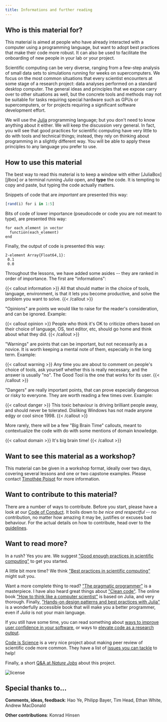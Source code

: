 ```yaml
---
title: Informations and further reading
---
```


## Who is this material for?

This material is aimed at people who have already interacted with a computer
using a programming language, but want to adopt best practices that make their
code more robust. It can also be used to facilitate the onboarding of new people
in your lab or your project.

Scientific computing can be very diverse, ranging from a few-step analysis
of small data sets to simulations running for weeks on supercomputers.
We focus on the most common situations that every scientist encounters
at some stage of a research project: data analyses performed on a standard
desktop computer. The general ideas and principles that we expose carry over
to other situations as well, but the concrete tools and methods may not
be suitable for tasks requiring special hardware such as GPUs or supercomputers,
or for projects requiring a significant software development effort.

We will use the [Julia][jl] programming language; but you don't need to know
anything about it either. We will keep the discussion very general. In fact, you
will see that good practices for scientific computing have very little to do
with tools and technical things; instead, they rely on thinking about
programming in a slightly different way. You will be able to apply these
principles to any language you prefer to use.

[jl]: http://julialang.org/

## How to use this material

The best way to read this material is to keep a window with either
[JuliaBox][jlbox] or a terminal running *Julia* open, and **type** the code. It
is tempting to copy and paste, but typing the code actually matters.

Snippets of code that are *important* are presented this way:

~~~ julia
[rand(i) for i in 1:5]
~~~

Bits of code of lower importance (pseudocode or code you are not meant to type),
are presented this way:

~~~ raw
for each_element in vector
  function(each_element)
end
~~~

Finally, the output of code is presented this way:

~~~
2-element Array{Float64,1}:
 0.1
 0.0
~~~

Throughout the lessons, we have added some asides -- they are ranked in order of
importance. The first are "informations":

{{< callout information >}}
All that should matter in the choice of tools, language, environment, is that it
lets you become productive, and solve the problem you want to solve.
{{< /callout >}}

"Opinions" are points we would like to raise for the reader's consideration, and
can be ignored. Example:

{{< callout opinion >}}
People who think it's OK to criticize others based on their choice of language,
OS, text editor, etc, should go home and think about what they did.
{{< /callout >}}

"Warnings" are points that can be important, but not necessarily as a novice. It
is worth keeping a mental note of them, especially in the long term. Example:

{{< callout warning >}}
Any time you are about to comment on people's choice of tools, ask yourself
whether this is really necessary, and the answer is usually "no". The Good Tool
is the one that works for its user.
{{< /callout >}}

"Dangers" are really important points, that can prove especially dangerous or
risky to everyone. They are worth reading a few times over. Example:

{{< callout danger >}}
This toxic behaviour is driving brilliant people away, and should never be
tolerated. Disliking Windows has not made anyone edgy or cool since
1998.
{{< /callout >}}

More rarely, there will be a few "Big Brain Time" callouts, meant to
contextualize the code with do with some mentions of domain knowledge.

{{< callout domain >}}
It's big brain time!
{{< /callout >}}

## Want to see this material as a workshop?

This material can be given in a workshop format, ideally over two days, covering
several lessons and one or two capstone examples. Please contact [Timothée
Poisot](mailto:timothee.poisot@umontreal.ca) for more information.

## Want to contribute to this material?

There are a number of ways to contribute. Before you start, please have a look
at our [Code of Conduct][coc]. It boils down to *be nice and respectful* -- no
contribution, no matter how amazing it may be, justifies or excuses bad
behaviour. For the actual details on how to contribute, head over to the
[guidelines][guid].

[coc]: https://github.com/tpoisot/ScientificComputingForTheRestOfUs/blob/master/CODE_OF_CONDUCT.md
[guid]: https://github.com/tpoisot/ScientificComputingForTheRestOfUs/blob/main/CONTRIBUTING.md

## Want to read more?

In a rush? Yes you are. We suggest ["Good enough practices in scientific
computing"][goodenough] to get you started.

A little bit more time? We think ["Best practices in scientific
computing"][best] might suit you.

Want a more complete thing to read? ["The pragmatic programmer"][pragm] is a
masterpiece. I have also heard great things about ["Clean code"][cleanc]. The
online book ["How to think like a computer scientist"][httlacs] is based on
Julia, and very thorough. Finally, ["Hands-on design patterns and best practices
with Julia"][handson] is a wonderfully accessible book that will make you a
better programmer, even if *Julia* is not your main language.

If you still have some time, you can read something about [ways to improve user
confidence in your software][userconf], or ways to [elevate code as a research
output][elevate].

[Code is Science][codeissci] is a very nice project about making peer review of
scientific code more common. They have a list of [issues you can
tackle][cisissues] to help!

[codeissci]: http://www.codeisscience.com/
[cisissues]: https://github.com/yochannah/code-is-science/issues/

Finally, a short [Q&A at *Nature Jobs*][qanda] about this project.

[qanda]: https://web.archive.org/web/20171114145519/http://blogs.nature.com/naturejobs/2017/11/10/techblog-timothee-poisot-data-science-for-the-rest-of-us/

[userconf]: https://ojs.library.queensu.ca/index.php/IEE/article/view/5644
[elevate]: http://www.cell.com/trends/ecology-evolution/abstract/S0169-5347(15)00290-6

[httlacs]: https://benlauwens.github.io/ThinkJulia.jl/latest/book.html

[goodenough]: http://journals.plos.org/ploscompbiol/article?id=10.1371/journal.pcbi.1005510
[best]: http://journals.plos.org/plosbiology/article?id=10.1371/journal.pbio.1001745
[pragm]: https://www.amazon.ca/Pragmatic-Programmer-Journeyman-Master/dp/020161622X/ref=as_li_ss_tl?ie=UTF8&linkCode=sl1&tag=&linkId=0ff8cca36522d8539b26e536778bbb5e
[cleanc]: https://www.amazon.ca/Clean-Code-Handbook-Software-Craftsmanship/dp/0132350882
[handson]: https://www.packtpub.com/product/hands-on-design-patterns-and-best-practices-with-julia/9781838648817

![license](https://img.shields.io/github/license/tpoisot/ScientificComputingForTheRestOfUs.svg?style=flat-square)

## Special thanks to...

**Comments, ideas, feedback**: Hao Ye, Philipp Bayer, Tim Head, Ethan White, Andrew MacDonald

**Other contributions**: Konrad Hinsen
